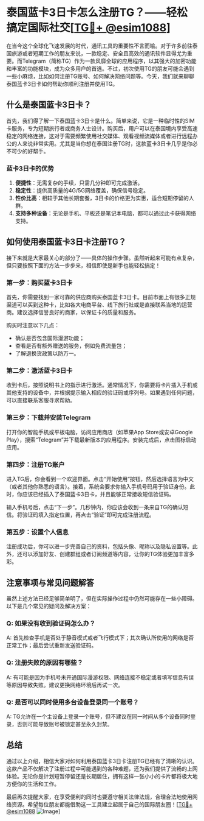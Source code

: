 # 泰国蓝卡3日卡怎么注册TG？——轻松搞定国际社交[[TG💪+ @esim1088](https://t.me/s/esim1088)]

在当今这个全球化飞速发展的时代，通讯工具的重要性不言而喻。对于许多前往泰国旅游或者短期工作的朋友来说，一款稳定、安全且高效的通讯软件显得尤为重要。而Telegram（简称TG）作为一款风靡全球的应用程序，以其强大的加密功能和丰富的功能模块，成为众多用户的首选。不过，初次使用TG的朋友可能会遇到一些小麻烦，比如如何注册TG账号、如何解决网络问题等。今天，我们就来聊聊泰国蓝卡3日卡如何帮助你顺利注册并使用TG。

## 什么是泰国蓝卡3日卡？

首先，我们得了解一下泰国蓝卡3日卡是什么。简单来说，它是一种临时性的SIM卡服务，专为短期旅行者或商务人士设计。购买后，用户可以在泰国境内享受高速稳定的网络连接，这对于需要频繁使用社交媒体、观看视频流媒体或者进行远程办公的人来说非常实用。尤其是当你想在泰国注册TG时，这款蓝卡3日卡几乎是你必不可少的好帮手。

### 蓝卡3日卡的优势

1. **便捷性**：无需复杂的手续，只需几分钟即可完成激活。
2. **稳定性**：提供高质量的4G/5G网络覆盖，确保信号稳定。
3. **性价比高**：相较于其他长期套餐，3日卡的价格更为实惠，适合短期停留的人群。
4. **支持多种设备**：无论是手机、平板还是笔记本电脑，都可以通过此卡获得网络支持。

## 如何使用泰国蓝卡3日卡注册TG？

接下来就是大家最关心的部分了——具体的操作步骤。虽然听起来可能有点复杂，但只要按照下面的方法一步步来，相信即使是新手也能轻松搞定！

### 第一步：购买蓝卡3日卡

首先，你需要找到一家可靠的供应商购买泰国蓝卡3日卡。目前市面上有很多正规渠道可以买到这种卡，比如各大电商平台、线下旅行社或是直接联系当地的运营商。建议选择信誉良好的商家，以保证卡的质量和服务。

购买时注意以下几点：
- 确认是否包含国际漫游功能；
- 查看是否有额外赠送的服务，例如免费流量包；
- 了解退换货政策以防万一。

### 第二步：激活蓝卡3日卡

收到卡后，按照说明书上的指示进行激活。通常情况下，你需要将卡片插入手机或其他支持的设备中，并根据提示输入相应的验证码或序列号。如果遇到任何问题，可以直接联系客服寻求帮助。

### 第三步：下载并安装Telegram

打开你的智能手机或平板电脑，访问应用商店（如苹果App Store或安卓Google Play），搜索“Telegram”并下载最新版本的应用程序。安装完成后，点击图标启动应用。

### 第四步：注册TG账户

进入TG后，你会看到一个欢迎界面。点击“开始使用”按钮，然后选择语言为中文（或者其他你熟悉的语言）。接着，系统会要求你输入手机号码用于验证身份。此时，你应该已经插入了泰国蓝卡3日卡，并且能够正常接收短信验证码。

输入手机号后，点击“下一步”。几秒钟内，你应该会收到一条来自TG的确认短信。将验证码填入指定位置，再点击“验证”即可完成注册流程。

### 第五步：设置个人信息

注册成功后，你可以进一步完善自己的资料，包括头像、昵称以及隐私设置等。此外，还可以添加好友、创建群组或者订阅频道等内容，让你的TG体验更加丰富多彩。

## 注意事项与常见问题解答

虽然上述方法已经足够简单明了，但在实际操作过程中仍然可能存在一些小障碍。以下是几个常见的疑问及解决方案：

### Q: 如果没有收到验证码怎么办？
A: 首先检查手机是否处于静音模式或者飞行模式下；其次确认所使用的网络是否正常工作；最后尝试重新发送验证码。

### Q: 注册失败的原因有哪些？
A: 有可能是因为手机号未开通国际漫游权限、网络连接不稳定或者填写信息有误等原因导致失败。建议更换网络环境后再试一次。

### Q: 是否可以同时使用多台设备登录同一个账号？
A: TG允许在一个主设备上登录一个账号，但不建议在同一时间从多个设备同时登录，否则可能导致账号被锁定甚至永久封禁。

## 总结

通过以上介绍，相信大家对如何利用泰国蓝卡3日卡注册TG已经有了清晰的认识。这款产品不仅解决了注册过程中可能遇到的各种难题，还为我们提供了流畅的上网体验。无论你是计划短暂停留还是长期居住，拥有这样一张小小的卡片都将极大地方便你的生活和工作。

最后再次提醒大家，在享受便利的同时也要遵守相关法律法规，合理合法地使用网络资源。希望每位朋友都能借助这一工具建立起属于自己的国际朋友圈！[[TG💪+ @esim1088](https://t.me/s/esim1088) ![Image](https://i.postimg.cc/4NQfJmqS/Snipaste-2025-05-13-00-14-12.png)]